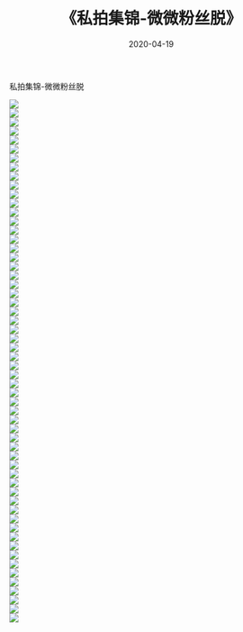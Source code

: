 ﻿---
layout: post
title:  《私拍集锦-微微粉丝脱》
date:   2020-04-19
img: http://imgx.orgx.ga/漏D/网络美图/2020/私拍集锦-微微粉丝脱/000.jpg
categories: [美女, 清纯, 唯美]
---

私拍集锦-微微粉丝脱

  ![](http://imgx.orgx.ga/漏D/网络美图/2020/私拍集锦-微微粉丝脱/001.jpg) <br> ![](http://imgx.orgx.ga/漏D/网络美图/2020/私拍集锦-微微粉丝脱/002.jpg) <br> ![](http://imgx.orgx.ga/漏D/网络美图/2020/私拍集锦-微微粉丝脱/003.jpg) <br> ![](http://imgx.orgx.ga/漏D/网络美图/2020/私拍集锦-微微粉丝脱/004.jpg) <br> ![](http://imgx.orgx.ga/漏D/网络美图/2020/私拍集锦-微微粉丝脱/005.jpg) <br> ![](http://imgx.orgx.ga/漏D/网络美图/2020/私拍集锦-微微粉丝脱/006.jpg) <br> ![](http://imgx.orgx.ga/漏D/网络美图/2020/私拍集锦-微微粉丝脱/007.jpg) <br> ![](http://imgx.orgx.ga/漏D/网络美图/2020/私拍集锦-微微粉丝脱/008.jpg) <br> ![](http://imgx.orgx.ga/漏D/网络美图/2020/私拍集锦-微微粉丝脱/009.jpg) <br> ![](http://imgx.orgx.ga/漏D/网络美图/2020/私拍集锦-微微粉丝脱/010.jpg) <br> ![](http://imgx.orgx.ga/漏D/网络美图/2020/私拍集锦-微微粉丝脱/011.jpg) <br> ![](http://imgx.orgx.ga/漏D/网络美图/2020/私拍集锦-微微粉丝脱/012.jpg) <br> ![](http://imgx.orgx.ga/漏D/网络美图/2020/私拍集锦-微微粉丝脱/013.jpg) <br> ![](http://imgx.orgx.ga/漏D/网络美图/2020/私拍集锦-微微粉丝脱/014.jpg) <br> ![](http://imgx.orgx.ga/漏D/网络美图/2020/私拍集锦-微微粉丝脱/015.jpg) <br> ![](http://imgx.orgx.ga/漏D/网络美图/2020/私拍集锦-微微粉丝脱/016.jpg) <br> ![](http://imgx.orgx.ga/漏D/网络美图/2020/私拍集锦-微微粉丝脱/017.jpg) <br> ![](http://imgx.orgx.ga/漏D/网络美图/2020/私拍集锦-微微粉丝脱/018.jpg) <br> ![](http://imgx.orgx.ga/漏D/网络美图/2020/私拍集锦-微微粉丝脱/019.jpg) <br> ![](http://imgx.orgx.ga/漏D/网络美图/2020/私拍集锦-微微粉丝脱/020.jpg) <br> ![](http://imgx.orgx.ga/漏D/网络美图/2020/私拍集锦-微微粉丝脱/021.jpg) <br> ![](http://imgx.orgx.ga/漏D/网络美图/2020/私拍集锦-微微粉丝脱/022.jpg) <br> ![](http://imgx.orgx.ga/漏D/网络美图/2020/私拍集锦-微微粉丝脱/023.jpg) <br> ![](http://imgx.orgx.ga/漏D/网络美图/2020/私拍集锦-微微粉丝脱/024.jpg) <br> ![](http://imgx.orgx.ga/漏D/网络美图/2020/私拍集锦-微微粉丝脱/025.jpg) <br> ![](http://imgx.orgx.ga/漏D/网络美图/2020/私拍集锦-微微粉丝脱/026.jpg) <br> ![](http://imgx.orgx.ga/漏D/网络美图/2020/私拍集锦-微微粉丝脱/027.jpg) <br> ![](http://imgx.orgx.ga/漏D/网络美图/2020/私拍集锦-微微粉丝脱/028.jpg) <br> ![](http://imgx.orgx.ga/漏D/网络美图/2020/私拍集锦-微微粉丝脱/029.jpg) <br> ![](http://imgx.orgx.ga/漏D/网络美图/2020/私拍集锦-微微粉丝脱/030.jpg) <br> ![](http://imgx.orgx.ga/漏D/网络美图/2020/私拍集锦-微微粉丝脱/031.jpg) <br> ![](http://imgx.orgx.ga/漏D/网络美图/2020/私拍集锦-微微粉丝脱/032.jpg) <br> ![](http://imgx.orgx.ga/漏D/网络美图/2020/私拍集锦-微微粉丝脱/033.jpg) <br> ![](http://imgx.orgx.ga/漏D/网络美图/2020/私拍集锦-微微粉丝脱/034.jpg) <br> ![](http://imgx.orgx.ga/漏D/网络美图/2020/私拍集锦-微微粉丝脱/035.jpg) <br> ![](http://imgx.orgx.ga/漏D/网络美图/2020/私拍集锦-微微粉丝脱/036.jpg) <br> ![](http://imgx.orgx.ga/漏D/网络美图/2020/私拍集锦-微微粉丝脱/037.jpg) <br> ![](http://imgx.orgx.ga/漏D/网络美图/2020/私拍集锦-微微粉丝脱/038.jpg) <br> ![](http://imgx.orgx.ga/漏D/网络美图/2020/私拍集锦-微微粉丝脱/039.jpg) <br> ![](http://imgx.orgx.ga/漏D/网络美图/2020/私拍集锦-微微粉丝脱/040.jpg) <br> ![](http://imgx.orgx.ga/漏D/网络美图/2020/私拍集锦-微微粉丝脱/041.jpg) <br> ![](http://imgx.orgx.ga/漏D/网络美图/2020/私拍集锦-微微粉丝脱/042.jpg) <br> ![](http://imgx.orgx.ga/漏D/网络美图/2020/私拍集锦-微微粉丝脱/043.jpg) <br> ![](http://imgx.orgx.ga/漏D/网络美图/2020/私拍集锦-微微粉丝脱/044.jpg) <br> ![](http://imgx.orgx.ga/漏D/网络美图/2020/私拍集锦-微微粉丝脱/045.jpg) <br> ![](http://imgx.orgx.ga/漏D/网络美图/2020/私拍集锦-微微粉丝脱/046.jpg) <br> ![](http://imgx.orgx.ga/漏D/网络美图/2020/私拍集锦-微微粉丝脱/047.jpg) <br> ![](http://imgx.orgx.ga/漏D/网络美图/2020/私拍集锦-微微粉丝脱/048.jpg) <br> ![](http://imgx.orgx.ga/漏D/网络美图/2020/私拍集锦-微微粉丝脱/049.jpg) <br> ![](http://imgx.orgx.ga/漏D/网络美图/2020/私拍集锦-微微粉丝脱/050.jpg) <br> ![](http://imgx.orgx.ga/漏D/网络美图/2020/私拍集锦-微微粉丝脱/051.jpg) <br> ![](http://imgx.orgx.ga/漏D/网络美图/2020/私拍集锦-微微粉丝脱/052.jpg) <br> ![](http://imgx.orgx.ga/漏D/网络美图/2020/私拍集锦-微微粉丝脱/053.jpg) <br> ![](http://imgx.orgx.ga/漏D/网络美图/2020/私拍集锦-微微粉丝脱/054.jpg) <br> ![](http://imgx.orgx.ga/漏D/网络美图/2020/私拍集锦-微微粉丝脱/055.jpg) <br> ![](http://imgx.orgx.ga/漏D/网络美图/2020/私拍集锦-微微粉丝脱/056.jpg) <br> ![](http://imgx.orgx.ga/漏D/网络美图/2020/私拍集锦-微微粉丝脱/057.jpg) <br> ![](http://imgx.orgx.ga/漏D/网络美图/2020/私拍集锦-微微粉丝脱/058.jpg) <br>